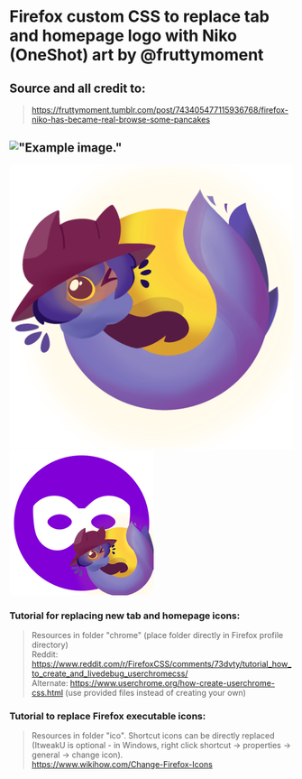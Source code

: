 # Firefox custom CSS to replace tab and homepage logo with Niko (OneShot) art by @fruttymoment  
## Source and all credit to:  
> https://fruttymoment.tumblr.com/post/743405477115936768/firefox-niko-has-became-real-browse-some-pancakes  
  
  
## !["Example image."](https://imgur.com/AmtpXA5.png)
!["NikoFox."](https://github.com/Hellpest/NikoFox/blob/main/chrome/NikoFox.png?w=256) !["IncogNiko."](https://github.com/Hellpest/NikoFox/blob/main/chrome/IncogNiko.png?w=256)
  
  
### Tutorial for replacing new tab and homepage icons:  
> Resources in folder "chrome" (place folder directly in Firefox profile directory)  
> Reddit: https://www.reddit.com/r/FirefoxCSS/comments/73dvty/tutorial_how_to_create_and_livedebug_userchromecss/  
> Alternate: https://www.userchrome.org/how-create-userchrome-css.html (use provided files instead of creating your own)  
  
  
  
### Tutorial to replace Firefox executable icons:  
> Resources in folder "ico". Shortcut icons can be directly replaced (ItweakU is optional - in Windows, right click shortcut → properties → general → change icon).  
> https://www.wikihow.com/Change-Firefox-Icons  
